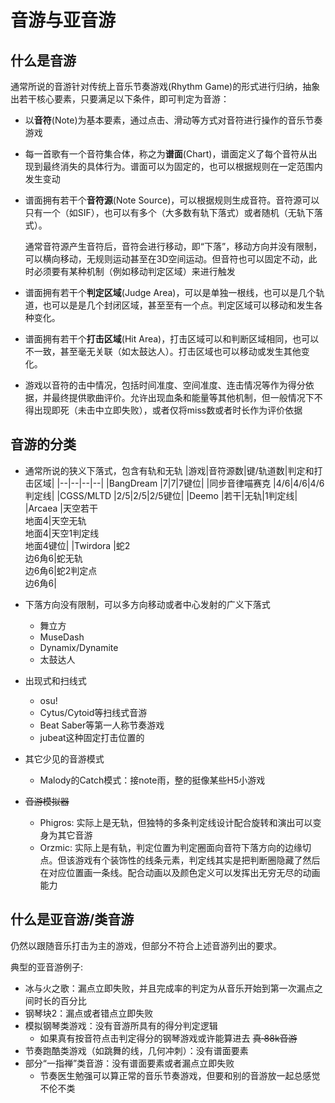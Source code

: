 # 音游与亚音游

## 什么是音游

通常所说的音游针对传统上音乐节奏游戏(Rhythm Game)的形式进行归纳，抽象出若干核心要素，只要满足以下条件，即可判定为音游：

* 以**音符**(Note)为基本要素，通过点击、滑动等方式对音符进行操作的音乐节奏游戏

*  每一首歌有一个音符集合体，称之为**谱面**(Chart)，谱面定义了每个音符从出现到最终消失的具体行为。谱面可以为固定的，也可以根据规则在一定范围内发生变动

*  谱面拥有若干个**音符源**(Note Source)，可以根据规则生成音符。音符源可以只有一个（如SIF），也可以有多个（大多数有轨下落式）或者随机（无轨下落式）。

    通常音符源产生音符后，音符会进行移动，即“下落”，移动方向并没有限制，可以横向移动，无规则运动甚至在3D空间运动。但音符也可以固定不动，此时必须要有某种机制（例如移动判定区域）来进行触发
*  谱面拥有若干个**判定区域**(Judge Area)，可以是单独一根线，也可以是几个轨道，也可以是是几个封闭区域，甚至至有一个点。判定区域可以移动和发生各种变化。

*  谱面拥有若干个**打击区域**(Hit Area)，打击区域可以和判断区域相同，也可以不一致，甚至毫无关联（如太鼓达人）。打击区域也可以移动或发生其他变化。

* 游戏以音符的击中情况，包括时间准度、空间准度、连击情况等作为得分依据，并最终提供歌曲评价。允许出现血条和能量等其他机制，但一般情况下不得出现即死（未击中立即失败），或者仅将miss数或者时长作为评价依据

## 音游的分类
* 通常所说的狭义下落式，包含有轨和无轨
    |游戏|音符源数|键/轨道数|判定和打击区域|
    |--|--|--|--|
    |BangDream     |7|7|7键位|
    |同步音律喵赛克       |4/6|4/6|4/6判定线|
    |CGSS/MLTD     |2/5|2/5|2/5键位|
    |Deemo         |若干|无轨|1判定线|
    |Arcaea         |天空若干<br/>地面4|天空无轨<br/>地面4|天空1判定线<br/>地面4键位|
    |Twirdora         |蛇2<br/>边6角6|蛇无轨<br/>边6角6|蛇2判定点<br/>边6角6|

* 下落方向没有限制，可以多方向移动或者中心发射的广义下落式
    * 舞立方
    * MuseDash
    * Dynamix/Dynamite
    * 太鼓达人

* 出现式和扫线式
    * osu!
    * Cytus/Cytoid等扫线式音游
    * Beat Saber等第一人称节奏游戏
    * jubeat这种固定打击位置的

* 其它少见的音游模式
    * Malody的Catch模式：接note雨，整的挺像某些H5小游戏

* ~~音游模拟器~~
    * Phigros: 实际上是无轨，但独特的多条判定线设计配合旋转和演出可以变身为其它音游
    * Orzmic: 实际上是有轨，判定位置为判定圈面向音符下落方向的边缘切点。但该游戏有个装饰性的线条元素，判定线其实是把判断圈隐藏了然后在对应位置画一条线。配合动画以及颜色定义可以发挥出无穷无尽的动画能力

## 什么是亚音游/类音游

仍然以跟随音乐打击为主的游戏，但部分不符合上述音游列出的要求。

典型的亚音游例子:

* 冰与火之歌：漏点立即失败，并且完成率的判定为从音乐开始到第一次漏点之间时长的百分比
* 钢琴块2：漏点或者错点立即失败
* 模拟钢琴类游戏：没有音游所具有的得分判定逻辑
  * 如果真有按音符点击判定得分的钢琴游戏或许能算进去 ~~真·88k音游~~
* 节奏跑酷类游戏（如跳舞的线，几何冲刺）：没有谱面要素
* 部分“一指禅”类音游：没有谱面要素或者漏点立即失败
  * 节奏医生勉强可以算正常的音乐节奏游戏，但要和别的音游放一起总感觉不伦不类

